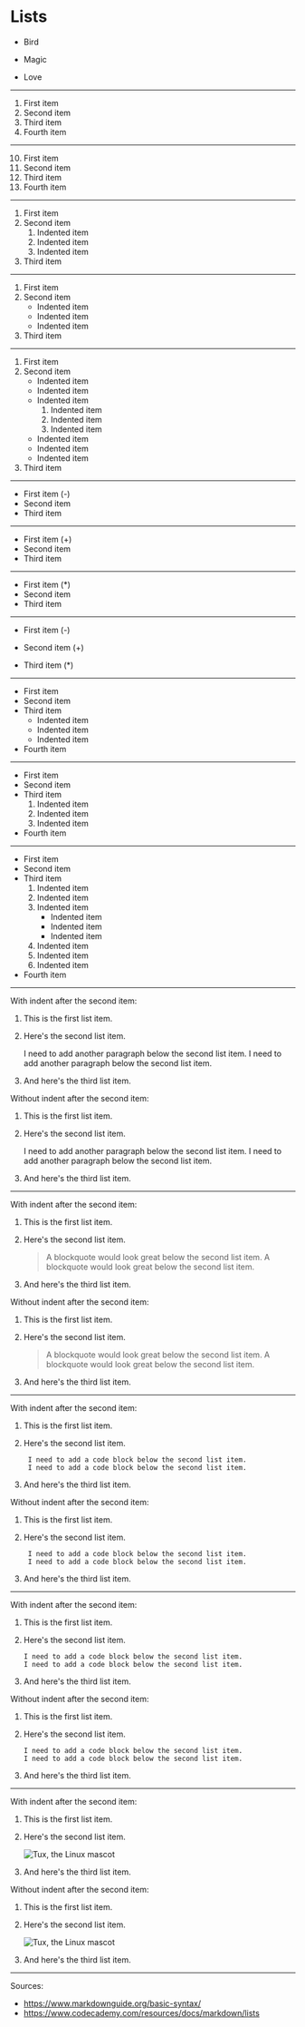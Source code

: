 Lists
=============================

*   Bird

*   Magic

*   Love

-----------------------------

1. First item
1. Second item
1. Third item
1. Fourth item

-----------------------------

10. First item
1. Second item
1. Third item
1. Fourth item

-----------------------------

1. First item
1. Second item
    1. Indented item
    1. Indented item
    1. Indented item
1. Third item

-----------------------------

1. First item
1. Second item
    - Indented item
    - Indented item
    - Indented item
1. Third item

-----------------------------

1. First item
1. Second item
    - Indented item
    - Indented item
    - Indented item
        1. Indented item
        1. Indented item
        1. Indented item
    - Indented item
    - Indented item
    - Indented item
1. Third item

-----------------------------

- First item (-)
- Second item
- Third item

-----------------------------

* First item (+)
* Second item
* Third item

-----------------------------

+ First item (*)
+ Second item
+ Third item

-----------------------------

- First item (-)
+ Second item (+)
* Third item (*)

-----------------------------

- First item
- Second item
- Third item
    - Indented item
    - Indented item
    - Indented item
- Fourth item

-----------------------------

- First item
- Second item
- Third item
    1. Indented item
    1. Indented item
    1. Indented item
- Fourth item

-----------------------------

- First item
- Second item
- Third item
    1. Indented item
    1. Indented item
    1. Indented item
        - Indented item
        - Indented item
        - Indented item
    1. Indented item
    1. Indented item
    1. Indented item
- Fourth item

-----------------------------

With indent after the second item:

1. This is the first list item.
1. Here's the second list item.
    
    I need to add another paragraph below the second list item.
    I need to add another paragraph below the second list item.
    
1. And here's the third list item.


Without indent after the second item:

1. This is the first list item.
1. Here's the second list item.

    I need to add another paragraph below the second list item.
    I need to add another paragraph below the second list item.

1. And here's the third list item.

-----------------------------

With indent after the second item:

1. This is the first list item.
1. Here's the second list item.
    
    > A blockquote would look great below the second list item.
    > A blockquote would look great below the second list item.
    
1. And here's the third list item.

Without indent after the second item:

1. This is the first list item.
1. Here's the second list item.

    > A blockquote would look great below the second list item.
    > A blockquote would look great below the second list item.

1. And here's the third list item.

-----------------------------

With indent after the second item:

1. This is the first list item.
1. Here's the second list item.
    
        I need to add a code block below the second list item.
        I need to add a code block below the second list item.
    
1. And here's the third list item.

Without indent after the second item:

1. This is the first list item.
1. Here's the second list item.

        I need to add a code block below the second list item.
        I need to add a code block below the second list item.

1. And here's the third list item.

-----------------------------

With indent after the second item:

1. This is the first list item.
1. Here's the second list item.
    
    ```code
    I need to add a code block below the second list item.
    I need to add a code block below the second list item.
    ```
    
1. And here's the third list item.

Without indent after the second item:

1. This is the first list item.
1. Here's the second list item.

    ```code
    I need to add a code block below the second list item.
    I need to add a code block below the second list item.
    ```

1. And here's the third list item.

-----------------------------

With indent after the second item:

1. This is the first list item.
1. Here's the second list item.
    
    ![Tux, the Linux mascot](https://mdg.imgix.net/assets/images/tux.png)
    
1. And here's the third list item.


Without indent after the second item:

1. This is the first list item.
1. Here's the second list item.

    ![Tux, the Linux mascot](https://mdg.imgix.net/assets/images/tux.png)

1. And here's the third list item.

-----------------------------

Sources:

* https://www.markdownguide.org/basic-syntax/
* https://www.codecademy.com/resources/docs/markdown/lists

